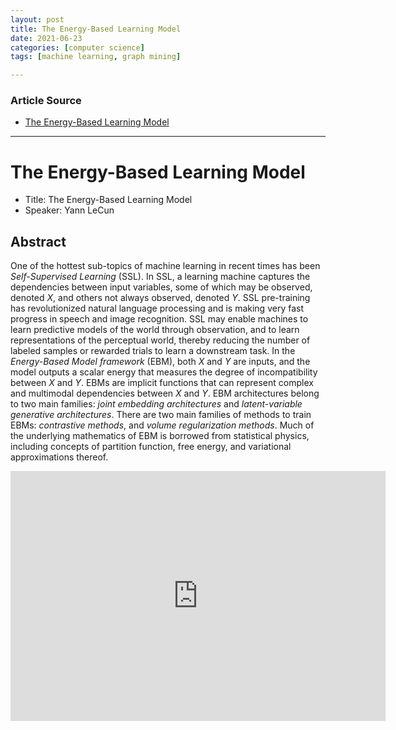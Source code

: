 ```yaml
---
layout: post
title: The Energy-Based Learning Model
date: 2021-06-23
categories: [computer science]
tags: [machine learning, graph mining]

---
```


### Article Source

* [The Energy-Based Learning Model](https://www.youtube.com/watch?v=4lthJd3DNTM)


---

# The Energy-Based Learning Model

* Title: The Energy-Based Learning Model
* Speaker: Yann LeCun

## Abstract
One of the hottest sub-topics of machine learning in recent times has been *Self-Supervised Learning* (SSL). In SSL, a learning machine captures the dependencies between input variables, some of which may be observed, denoted *X*, and others not always observed, denoted *Y*. SSL pre-training has revolutionized natural language processing and is making very fast progress in speech and image recognition. SSL may enable machines to learn predictive models of the world through observation, and to learn representations of the perceptual world, thereby reducing the number of labeled samples or rewarded trials to learn a downstream task. In the *Energy-Based Model framework* (EBM), both *X* and *Y* are inputs, and the model outputs a scalar energy that measures the degree of incompatibility between *X* and *Y*. EBMs are implicit functions that can represent complex and multimodal dependencies between *X* and *Y*. EBM architectures belong to two main families: *joint embedding architectures* and *latent-variable generative architectures*. There are two main families of methods to train EBMs: *contrastive methods*, and *volume regularization methods*. Much of the underlying mathematics of EBM is borrowed from statistical physics, including concepts of partition function, free energy, and variational approximations thereof.

<iframe width="600" height="400" src="https://www.youtube.com/embed/4lthJd3DNTM" title="YouTube video player" frameborder="0" allow="accelerometer; autoplay; clipboard-write; encrypted-media; gyroscope; picture-in-picture" allowfullscreen></iframe>

